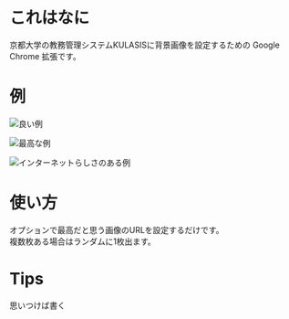 # これはなに

京都大学の教務管理システムKULASISに背景画像を設定するための Google Chrome 拡張です。

# 例

![良い例](http://gyazo.com/9a152c5422bedeb74b97e721e700e546.png)

![最高な例](http://gyazo.com/ed072bac65d0f9978ee0b726212bcead.png)

![インターネットらしさのある例](http://gyazo.com/8d0d88a534921cf5177e40ceea5e378d.png)

# 使い方

オプションで最高だと思う画像のURLを設定するだけです。  
複数枚ある場合はランダムに1枚出ます。

# Tips

思いつけば書く
